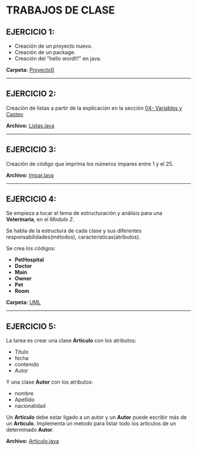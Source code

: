# TRABAJOS DE CLASE

## EJERCICIO 1:
 
- Creación de un proyecto nuevo.
- Creación de un package.
- Creación del "hello wordl!!" en java.

**Carpeta:** <ins>Proyecto0</ins>

---

## EJERCICIO 2:

Creación de listas a partir de la explicación en la sección <ins>04- Variables y Casteo</ins>

**Archivo:** <ins>Listas.java</ins>

---

## EJERCICIO 3:

Creación de código que imprima los números impares entre 1 y el 25.

**Archivo:** <ins>Impar.java</ins>

---

## EJERCICIO 4:

Se empieza a tocar el tema de estructuración y análisis para una **Veterinaria**, en el *Modulo 2*.

Se habla de la estructura de cada clase y sus diferentes responsabilidades(métodos), características(atributos).

Se crea los códigos:

- **PetHospital**
- **Doctor**
- **Main**
- **Owner**
- **Pet**
- **Room**

**Carpeta:** <ins>UML</ins>

---

## EJERCICIO 5:

La tarea es crear una clase **Articulo** con los atributos: 

- Titulo
- fecha
- contenido
- Autor

Y una clase **Autor** con los atributos:
- nombre
- Apellido
- nacionalidad

Un **Articulo** debe estar ligado a un autor y un **Autor** puede escribir más de un **Articulo**.
Implementa un metodo para listar todo los articulos de un determinado **Autor**.

**Archivo:** <ins>Articulo.java</ins>
